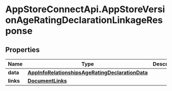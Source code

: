 # AppStoreConnectApi.AppStoreVersionAgeRatingDeclarationLinkageResponse

## Properties

Name | Type | Description | Notes
------------ | ------------- | ------------- | -------------
**data** | [**AppInfoRelationshipsAgeRatingDeclarationData**](AppInfoRelationshipsAgeRatingDeclarationData.md) |  | 
**links** | [**DocumentLinks**](DocumentLinks.md) |  | 


